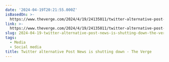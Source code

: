 ```yaml
---
date: '2024-04-19T20:21:55.000Z'
isBasedOn: >-
  https://www.theverge.com/2024/4/19/24135011/twitter-alternative-post-news-shutdown
link: >-
  https://www.theverge.com/2024/4/19/24135011/twitter-alternative-post-news-shutdown
slug: 2024-04-19-twitter-alternative-post-news-is-shutting-down-the-verge
tags:
  - Media
  - Social media
title: Twitter alternative Post News is shutting down - The Verge
---
```


